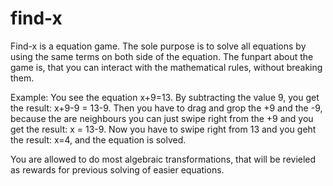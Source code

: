 # find-x
Find-x is a equation game. The sole purpose is to solve all equations by using the same terms on both side of the equation. The funpart about the game is, that you can interact with the mathematical rules, without breaking them.

Example: 
You see the equation x+9=13. 
By subtracting the value 9, you get the result: x+9-9 = 13-9. 
Then you have to drag and grop the +9 and the -9, because the are neighbours you can just swipe right from the +9 and you get the result: 
x = 13-9. 
Now you have to swipe right from 13 and you geht the result: x=4, and the equation is solved. 

You are allowed to do most algebraic transformations, that will be revieled as rewards for previous solving of easier equations.

